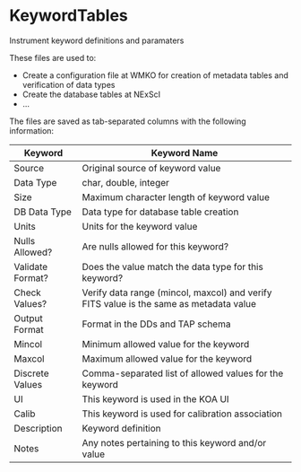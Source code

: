 # KeywordTables
Instrument keyword definitions and paramaters

These files are used to:
* Create a configuration file at WMKO for creation of metadata tables and verification of data types
* Create the database tables at NExScI
* ...

The files are saved as tab-separated columns with the following information:

| Keyword | Keyword Name |
| ------- | ------------ |
| Source | Original source of keyword value
| Data Type | char, double, integer
| Size | Maximum character length of keyword value
| DB Data Type | Data type for database table creation
| Units | Units for the keyword value
| Nulls Allowed? | Are nulls allowed for this keyword?
| Validate Format? | Does the value match the data type for this keyword?
| Check Values? | Verify data range (mincol, maxcol) and verify FITS value is the same as metadata value
| Output Format | Format in the DDs and TAP schema
| Mincol | Minimum allowed value for the keyword
| Maxcol | Maximum allowed value for the keyword
| Discrete Values | Comma-separated list of allowed values for the keyword
| UI | This keyword is used in the KOA UI
| Calib | This keyword is used for calibration association
| Description | Keyword definition
| Notes | Any notes pertaining to this keyword and/or value
